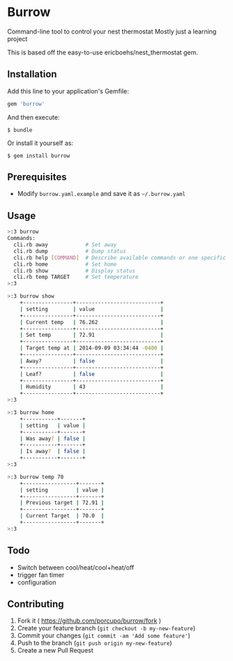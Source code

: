 # Burrow

Command-line tool to control your nest thermostat
Mostly just a learning project

This is based off the easy-to-use ericboehs/nest_thermostat gem.

## Installation

Add this line to your application's Gemfile:

```ruby
gem 'burrow'
```

And then execute:

    $ bundle

Or install it yourself as:

    $ gem install burrow

## Prerequisites
* Modify `burrow.yaml.example` and save it as `~/.burrow.yaml`

## Usage

```bash
>:3 burrow
Commands:
  cli.rb away            # Set away
  cli.rb dump            # Dump status
  cli.rb help [COMMAND]  # Describe available commands or one specific command
  cli.rb home            # Set home
  cli.rb show            # Display status
  cli.rb temp TARGET     # Set temperature
>:3
```

```bash
>:3 burrow show
    +----------------+---------------------------+
    | setting        | value                     |
    +----------------+---------------------------+
    | Current temp   | 76.262                    |
    +----------------+---------------------------+
    | Set temp       | 72.91                     |
    +----------------+---------------------------+
    | Target temp at | 2014-09-09 03:34:44 -0400 |
    +----------------+---------------------------+
    | Away?          | false                     |
    +----------------+---------------------------+
    | Leaf?          | false                     |
    +----------------+---------------------------+
    | Humidity       | 43                        |
    +----------------+---------------------------+
>:3
```

```bash
>:3 burrow home
    +-----------+-------+
    | setting   | value |
    +-----------+-------+
    | Was away? | false |
    +-----------+-------+
    | Is away?  | false |
    +-----------+-------+
>:3
```

```bash
>:3 burrow temp 70
    +-----------------+-------+
    | setting         | value |
    +-----------------+-------+
    | Previous target | 72.91 |
    +-----------------+-------+
    | Current Target  | 70.0  |
    +-----------------+-------+
>:3
```

## Todo
* Switch between cool/heat/cool+heat/off
* trigger fan timer
* configuration

## Contributing

1. Fork it ( https://github.com/porcupo/burrow/fork )
2. Create your feature branch (`git checkout -b my-new-feature`)
3. Commit your changes (`git commit -am 'Add some feature'`)
4. Push to the branch (`git push origin my-new-feature`)
5. Create a new Pull Request
